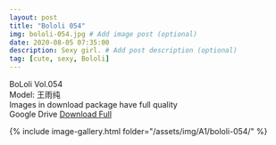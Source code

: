 ```yaml
---
layout: post
title: "Bololi 054"
img: bololi-054.jpg # Add image post (optional)
date: 2020-08-05 07:35:00
description: Sexy girl. # Add post description (optional)
tag: [cute, sexy, Bololi]
---
```

BoLoli Vol.054  
Model: 王雨纯                                       
Images in download package have full quality                    
Google Drive [Download Full](http://gestyy.com/ewUWiQ)

{% include image-gallery.html folder="/assets/img/A1/bololi-054/" %}
